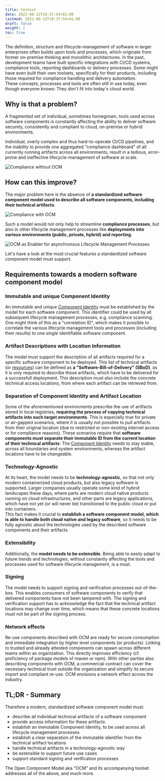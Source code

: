 ```yaml
---
title: Context
date: 2022-08-12T10:37:54+01:00
lastmod: 2022-08-12T10:37:54+01:00
draft: false
weight: 2
toc: true
---
```


The definition, structure and lifecycle-management of software in larger enterprises often builds upon tools and processes, which originate from former on-premise thinking and monolithic architectures. In the past, development teams have built specific integrations with CI/CD systems, compliance tools, reporting dashboards or delivery processes. Some might have even built their own toolsets, specifically for their products, including those required for compliance handling and delivery automation.<br>
These concepts, processes and tools are often still in use today, even though everyone knows: They don't fit into today's cloud world.

## Why is that a problem?

A fragmented set of individual, sometimes homegrown, tools used across software components is constantly affecting the ability to deliver software securely, consistently and compliant to cloud, on-premise or hybrid environments.

Individual, overly complex and thus hard-to-operate CI/CD pipelines, and the inability to provide one aggregated "compliance dashboard" of all currently running artifacts across all environments, result in a tedious, error-prone and ineffective lifecycle-management of software at scale.

![Compliance without OCM](/images/ocm-benefits-compliance-without-ocm-bluebg.png)

## How can this improve?

The major problem here is the absence of **a standardized software component model used to describe all software components, including their technical artifacts**.

![Compliance with OCM](/images/ocm-benefits-compliance-with-ocm-bluebg.png)

Such a model would not only help to streamline **compliance processes**, but also in other lifecycle management processes
like **deployments into various environments (public, private, hybrid) and reporting**.

![OCM as Enabler for asynchronous Lifecycle Management Processes](/images/ocm-benefits-lm-processes-with-ocm-bluebg.png)

Let's have a look at the most crucial features a standardized software component model must support.

## Requirements towards a modern software component model

### Immutable and unique Component Identity

An immutable and unique [Component Identity](https://github.com/open-component-model/ocm-spec/blob/main/doc/01-model/02-elements-toplevel.md#component-identity) must be established by the model for each software component. This identifier could be used by all subsequent lifecycle management processes, e.g. compliance scanning. One might think of this as a "correlation ID", which makes it possible to correlate the various lifecycle management tools and processes (including their results) to one single identifiable software component.

### Artifact Descriptions with Location Information

The model must support the description of all artifacts required for a specific software component to be deployed. This list of technical artifacts (or [resources](01-model/02-elements-toplevel.md#resources)) can be defined as **a "Software-Bill-of-Delivery" (SBoD)**, as it is only required to describe those artifacts, which have to be delivered for a successfull deployment.
This description must also include the concrete technical access locations, from where each artifact can be retrieved from.

### Separation of Component Identity and Artifact Location

Some of the aforementioned environments prescribe the use of artifacts stored in local registries, **requiring the process of copying technical artifacts into such target environments**. This is especially true for private or air-gapped scenarios, where it is usually not possible to pull artifacts from their original location (due to restricted or non-existing internet access or for compliance reasons). These scenarios require that **software components must separate their immutable ID from the current location of their technical artifacts**: The [Component Identity](https://github.com/open-component-model/ocm-spec/blob/main/doc/01-model/02-elements-toplevel.md#component-identity) needs to stay stable, across all boundaries and system environments, whereas the artifact locations have to be changeable.

### Technology-Agnostic

At its heart, the model needs to be **technology-agnostic**, so that not only modern containerized cloud products, but also legacy software is supported. Larger companies usually operate some kind of hybrid landscapes these days, where parts are modern cloud native products running on cloud infrastructures, and other parts are legacy applications, which have not yet (or will never be) transitioned to the public cloud or put into containers.<br>
This fact makes it crucial to **establish a software component model, which is able to handle both cloud native and legacy software**, so it needs to be fully agnostic about the technologies used by the described software components and their artifacts.

### Extensibility

Additionally, the **model needs to be extensible**. Being able to easily adapt to future trends and technologies, without constantly affecting the tools and processes used for software lifecycle management, is a must.

### Signing

The model needs to support signing and verification processes out-of-the-box. This enables consumers of software components to verify that delivered components have not been tampered with. The signing and verification support has to acknowledge the fact that the technical artifact locations may change over time, which means that these concrete locations must not be part of the signing process.

### Network effects

Re-use components described with OCM are ready for secure consumption and immediate integration by higher level components (or products). Linking to trusted and already attested components can spawn across different teams within an organization. This directly improves efficiency (cf. proficiency of package models of maven or npm). With other parties also describing components with OCM, a commercial contract can cover the necessary technical trust outside the organization and simplify its secure import and compliant re-use. OCM envisions a network effect across the industry.

## TL;DR - Summary

Therefore a modern, standardized software component model must:

- describe all individual technical artifacts of a software component
- provide access information for these artifacts
- establish an immutable Component Identity, to be used across all lifecycle management processes
- establish a clear separation of the immutable identifier from the technical artifact locations
- handle technical artifacts in a technology-agnostic way
- be extensible to support future use cases
- support standard signing and verification processes

The Open Component Model aka "OCM" and its accompanying toolset addresses all of the above, and much more.
